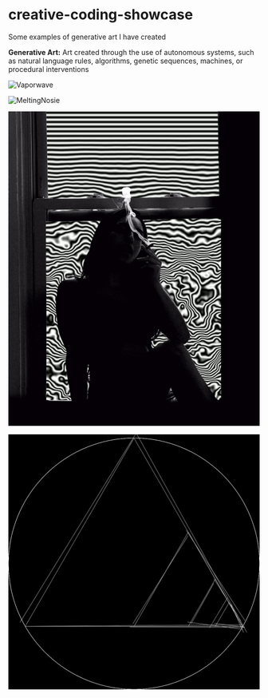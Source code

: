 # creative-coding-showcase

Some examples of generative art I have created

**Generative Art:** Art created through the use of autonomous systems, such as natural language rules, algorithms, genetic sequences, machines, or procedural interventions

![Vaporwave](VaperWaveMatrix_BlackONBlack_MP4.gif)

![MeltingNosie](BB0B32.gif)

![MeltingNoise](4d9957_3.gif)

![DestructedTriangle](frame0008.png)
